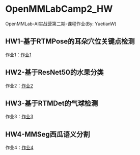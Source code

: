 # OpenMMLabCamp2_HW
OpenMMLab-AI实战营第二期-课程作业(By: YuetianW)

## HW1-基于RTMPose的耳朵穴位关键点检测

作业1：[作业1](/HW1/HW1-基于RTMPose的耳朵穴位关键点检测.md)

## HW2-基于ResNet50的水果分类

作业2：[作业2](/HW2/HW2-基于ResNet50的水果分类.md)

## HW3-基于RTMDet的气球检测

作业3：[作业3](/HW3/HW3-基于RTMDet的气球检测.md)

## HW4-MMSeg西瓜语义分割

作业4：[作业4](/HW4/HW4-MMSeg西瓜语义分割.md)
